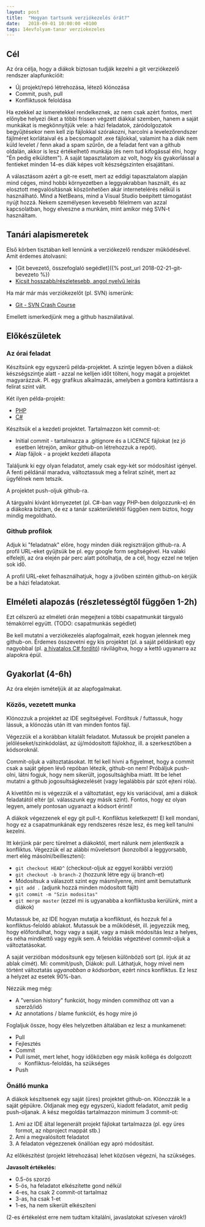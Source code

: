 ```yaml
---
layout: post
title:  "Hogyan tartsunk verziókezelés órát?"
date:   2018-09-01 10:00:00 +0100
tags: 14evfolyam-tanar verziokezeles
---
```


## Cél

Az óra célja, hogy a diákok biztosan tudják kezelni a git verziókezelő rendszer alapfunkcióit:

* Új projekt/repó létrehozása, létező klónozása
* Commit, push, pull
* Konfliktusok feloldása

Ha ezekkel az ismeretekkel rendelkeznek, az nem csak azért fontos, mert előnybe helyezi őket a többi frissen végzett diákkal szemben, hanem a saját munkákat is megkönnyítjük vele: a házi feladatok, záródolgozatok begyűjtésekor nem kell zip fájlokkal szórakozni, harcolni a levelezőrendszer fájlméret korlátaival és a becsomagolt .exe fájlokkal, valamint ha a diák nem küld levelet / fenn akad a spam szűrőn, de a feladat fent van a github oldalán, akkor is lesz értékelhető munkája (és nem tud kifogással élni, hogy "Én pedig elküldtem"). A saját tapasztalatom az volt, hogy kis gyakorlással a fentieket minden 14-es diák képes volt készségszinten elsajátítani.

A választásom azért a git-re esett, mert az eddigi tapasztalatom alapján mind céges, mind hobbi környezetben a leggyakrabban használt, és az elosztott megvalósításnak köszönhetően akár internetelérés nélkül is használható. Mind a NetBeans, mind a Visual Studio beépített támogatást nyújt hozzá. Nekem személyesen kevesebb félelmem van azzal kapcsolatban, hogy elveszne a munkám, mint amikor még SVN-t használtam.

## Tanári alapismeretek

Első körben tisztában kell lennünk a verziókezelő rendszer működésével. Amit érdemes átolvasni:

* [Git bevezető, összefoglaló segédlet]({% post_url 2018-02-21-git-bevezeto %})
* [Kicsit hosszabb/részletesebb, angol nyelvű leírás](https://try.github.io/)

Ha már már más verziókezelőt (pl. SVN) ismerünk:

* [Git - SVN Crash Course](https://git-scm.com/course/svn.html)

Emellett ismerkedjünk meg a github használatával.

## Előkészületek

### Az órai feladat

Készítsünk egy egyszerű példa-projektet. A szintje legyen bőven a diákok készségszintje alatt - azzal ne kelljen időt tölteni, hogy magát a projektet magyarázzuk. Pl. egy grafikus alkalmazás, amelyben a gombra kattintásra a felirat színt vált.

Két ilyen példa-projekt:

* [PHP](https://github.com/hgabor/petrik-2017-13t-kozos)
* [C#](https://github.com/hgabor/petrik-2017-14s-kozos)

Készítsük el a kezdeti projektet. Tartalmazzon két commit-ot:

* Initial commit - tartalmazza a .gitignore és a LICENCE fájlokat (ez jó esetben létrejön, amikor github-on létrehozzuk a repót).
* Alap fájlok - a projekt kezdeti állapota

Találjunk ki egy olyan feladatot, amely csak egy-két sor módosítást igényel. A fenti példánál maradva, változtassuk meg a felirat színét, mert az ügyfélnek nem tetszik.

A projektet push-oljuk github-ra.

A tárgyalni kívánt környezetet (pl. C#-ban vagy PHP-ben dolgozzunk-e) én a diákokra bíztam, de ez a tanár szakterületétől függően nem biztos, hogy mindig megoldható.

### Github profilok

Adjuk ki "feladatnak" előre, hogy minden diák regisztráljon github-ra. A profil URL-eket gyűjtsük be pl. egy google form segítségével.
Ha valaki elfelejti, az óra elején pár perc alatt pótolhatja, de a cél, hogy ezzel ne teljen sok idő.

A profil URL-eket felhasználhatjuk, hogy a jövőben szintén github-on kérjük be a házi feladatokat.

## Elméleti alapozás (részletességtől függően 1-2h)

Ezt célszerű az elméleti órán megejteni a többi csapatmunkát tárgyaló témakörrel együtt. (TODO: csapatmunkás segédlet)

Be kell mutatni a verziókezelés alapfogalmait, ezek hogyan jelennek meg github-on. Érdemes összevetni egy kis projektet (pl. a saját példánkat) egy nagyobbal (pl. [a hivatalos C# fordító](https://github.com/dotnet/roslyn)) rávilágítva, hogy a kettő ugyanarra az alapokra épül.

## Gyakorlat (4-6h)

Az óra elején ismételjük át az alapfogalmakat. 

### Közös, vezetett munka

Klónozzuk a projektet az IDE segítségével. Fordítsuk / futtassuk, hogy lássuk, a klónozás után itt van minden fontos fájl.

Végezzük el a korábban kitalált feladatot. Mutassuk be projekt panelen a jelöléseket/színkódolást, az új/módosított fájlokhoz, ill. a szerkesztőben a kódsoroknál.

Commit-oljuk a változtatásokat. Itt fel kell hívni a figyelmet, hogy a commit csak a saját gépen lévő repóban létezik, github-on nem! Próbáljuk push-olni, látni fogjuk, hogy nem sikerült, jogosultsághiba miatt. Itt be lehet mutatni a github jogosultságkezelését (vagy legalábbis pár szót ejteni róla).

A kivetítőn mi is végezzük el a változtatást, egy kis variációval, ami a diákok feladatától eltér (pl. válasszunk egy másik színt). Fontos, hogy ez olyan legyen, amely pontosan ugyanazt a kódsort érinti!

A diákok végezzenek el egy git pull-t. Konfliktus keletkezett! El kell mondani, hogy ez a csapatmunkának egy rendszeres része lesz, és meg kell tanulni kezelni.

Itt kérjünk pár perc türelmet a diákoktól, mert nálunk nem jelentkezik a konfliktus. Végezzük el az alábbi műveletsort (konzolból a leggyorsabb, mert elég másolni/beilleszteni):

* `git checkout HEAD^` (checkout-oljuk az eggyel korábbi verziót)
* `git checkout -b branch-2` (hozzunk létre egy új branch-et)
* Módosítsuk a válaszott színt egy másmilyenre, mint amit bemutattunk
* `git add .` (adjunk hozzá minden módosított fájlt)
* `git commit -m "Szin modositas"`
* `git merge master` (ezzel mi is ugyanabba a konfliktusba kerülünk, mint a diákok)

Mutassuk be, az IDE hogyan mutatja a konfliktust, és hozzuk fel a konfliktus-feloldó ablakot. Mutassuk be a működését, ill. jegyezzük meg, hogy előfordulhat, hogy vagy a saját, vagy a másik módosítás lesz a helyes, és néha mindkettő vagy egyik sem. A feloldás végeztével commit-oljuk a változtatásokat.

A saját verzióban módosítsunk egy teljesen különböző sort (pl. írjuk át az ablak címét). Mi: commit/push, Diákok: pull. Láthatjuk, hogy mivel nem történt változtatás *ugyanabban a kódsorban*, ezért nincs konfliktus. Ez lesz a helyzet az esetek 90%-ban.

Nézzük meg még:
* A "version history" funkciót, hogy minden commithoz ott van a szerző/idő
* Az annotations / blame funkciót, és hogy mire jó

Foglaljuk össze, hogy éles helyzetben általában ez lesz a munkamenet:
* Pull
* Fejlesztés
* Commit
* Pull ismét, mert lehet, hogy időközben egy másik kolléga és dolgozott
  * Konfliktus-feloldás, ha szükséges
* Push

### Önálló munka

A diákok készítsenek egy saját (üres) projektet github-on. Klónozzák le a saját gépükre. Oldjanak meg egy egyszerű, kiadott feladatot, amit pedig push-oljanak. A kész megoldás tartalmazzon minimum 3 commit-ot:

1. Ami az IDE által legenerált projekt fájlokat tartalmazza (pl. egy üres formot, az nbproject mappát stb.)
2. Ami a megvalósított feladatot
3. A feladaton végezzenek önállóan egy apró módosítást.

Az előkészítést (projekt létrehozása) lehet közösen végezni, ha szükséges.

**Javasolt értékelés:**

* 0.5-ös szorzó
* 5-ös, ha feladatot elkészítette gond nélkül
* 4-es, ha csak 2 commit-ot tartalmaz
* 3-as, ha csak 1-et
* 1-es, ha nem sikerült elkészíteni

(2-es értékelést erre nem tudtam kitalálni, javaslatokat szívesen várok!)
